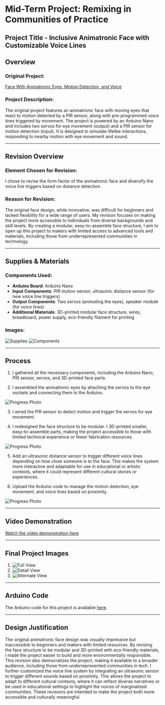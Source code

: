 # Mid-Term Project: Remixing in Communities of Practice

**Project Title -** Inclusive Animatronic Face with Customizable Voice Lines  
---

## Overview

### Original Project:  
[Face With Animatronic Eyes, Motion Detection, and Voice](https://www.instructables.com/Face-With-Animatronic-Eyes-Motion-Detection-and-Vo/)

### Project Description:  
The original project features an animatronic face with moving eyes that react to motion detected by a PIR sensor, along with pre-programmed voice lines triggered by movement. The project is powered by an Arduino Nano and includes two servos for eye movement (output) and a PIR sensor for motion detection (input). It is designed to simulate lifelike interactions, responding to nearby motion with eye movement and sound.

---
## Revision Overview

### Element Chosen for Revision:  
I chose to revise the form factor of the animatronic face and diversify the voice line triggers based on distance detection.

### Reason for Revision:  
The original face design, while innovative, was difficult for beginners and lacked flexibility for a wide range of users. My revision focuses on making the project more accessible to individuals from diverse backgrounds and skill levels. By creating a modular, easy-to-assemble face structure, I aim to open up this project to makers with limited access to advanced tools and materials, including those from underrepresented communities in technology. 

---
## Supplies & Materials

### Components Used:  
- **Arduino Board**: Arduino Nano  
- **Input Components**: PIR motion sensor, ultrasonic distance sensor (for new voice line triggers)  
- **Output Components**: Two servos (animating the eyes), speaker module (for voice lines)  
- **Additional Materials**: 3D-printed modular face structure, wires, breadboard, power supply, eco-friendly filament for printing

### Images:  
![Supplies](./images/midterm/supplies.jpeg) 
![Components](./images/midterm/components.jpeg)

---

## Process

1. I gathered all the necessary components, including the Arduino Nano, PIR sensor, servos, and 3D-printed face parts.

2. I assembled the animatronic eyes by attaching the servos to the eye sockets and connecting them to the Arduino.

![Progress Photo](./images/midterm/progress1.jpeg) 

3. I wired the PIR sensor to detect motion and trigger the servos for eye movement.

4. I redesigned the face structure to be modular. I 3D-printed smaller, easy-to-assemble parts, making the project accessible to those with limited technical experience or fewer fabrication resources.

![Progress Photo](./images/midterm/progress2.jpeg) 

5. Add an ultrasonic distance sensor to trigger different voice lines depending on how close someone is to the face. This makes the system more interactive and adaptable for use in educational or artistic contexts, where it could represent different cultural stories or experiences.

6. Upload the Arduino code to manage the motion detection, eye movement, and voice lines based on proximity.

![Progress Photo](./images/midterm/progress3.jpeg) 

---

## Video Demonstration

[Watch the video demonstration here](https://www.youtube.com/watch?v=H712Cc5Ca94)

---

## Final Project Images

1. ![Full View](./images/midterm/final-image-1.jpeg)  
2. ![Detail View](./images/midterm/final-image-2.jpeg)  
3. ![Alternate View](./images/midterm/final-image-3.jpeg)

---

## Arduino Code

The Arduino code for this project is available [here](/arduino-code/midterm/).

---

## Design Justification 

The original animatronic face design was visually impressive but inaccessible to beginners and makers with limited resources. By revising the face structure to be modular and 3D-printed with eco-friendly materials, I made the project easier to build and more environmentally responsible. This revision also democratizes the project, making it available to a broader audience, including those from underrepresented communities in tech. I further customized the voice line system by integrating an ultrasonic sensor to trigger different sounds based on proximity. This allows the project to adapt to different cultural contexts, where it can reflect diverse narratives or be used in educational settings to highlight the voices of marginalized communities. These revisions are intended to make the project both more accessible and culturally meaningful.
